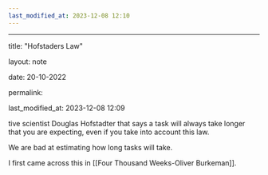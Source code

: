 ```yaml
---
last_modified_at: 2023-12-08 12:10
---
```

---

title: "Hofstaders Law"

layout: note

date: 20-10-2022

permalink:

last_modified_at: 2023-12-08 12:09

tive scientist Douglas Hofstadter that says a task will always take longer that you are expecting, even if you take into account this law. 

We are bad at estimating how long tasks will take.  

I first came across this in [[Four Thousand Weeks-Oliver Burkeman]]. 
